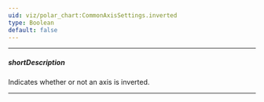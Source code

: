 ```yaml
---
uid: viz/polar_chart:CommonAxisSettings.inverted
type: Boolean
default: false
---
```

---
##### shortDescription
Indicates whether or not an axis is inverted.

---
